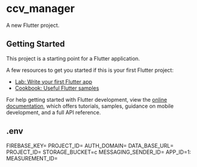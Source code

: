 # ccv_manager

A new Flutter project.

## Getting Started

This project is a starting point for a Flutter application.

A few resources to get you started if this is your first Flutter project:

- [Lab: Write your first Flutter app](https://docs.flutter.dev/get-started/codelab)
- [Cookbook: Useful Flutter samples](https://docs.flutter.dev/cookbook)

For help getting started with Flutter development, view the
[online documentation](https://docs.flutter.dev/), which offers tutorials,
samples, guidance on mobile development, and a full API reference.


## .env 


FIREBASE_KEY=
PROJECT_ID=
AUTH_DOMAIN=
DATA_BASE_URL=
PROJECT_ID=
STORAGE_BUCKET=c
MESSAGING_SENDER_ID=
APP_ID=1:
MEASUREMENT_ID=
